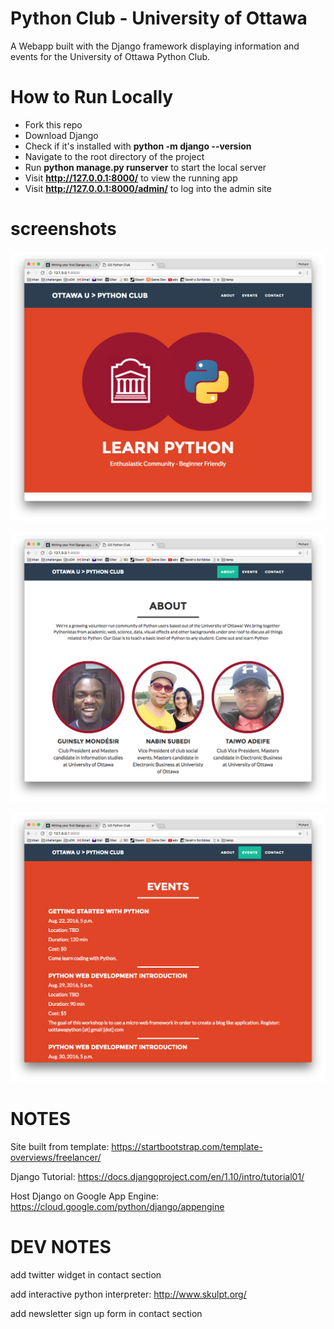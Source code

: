 # Python Club - University of Ottawa

A Webapp built with the Django framework displaying information and events for the University of Ottawa Python Club.


# How to Run Locally

- Fork this repo
- Download Django
- Check if it's installed with <b>python -m django --version</b>
- Navigate to the root directory of the project
- Run <b>python manage.py runserver</b> to start the local server
- Visit <b>http://127.0.0.1:8000/</b> to view the running app
- Visit <b>http://127.0.0.1:8000/admin/</b> to log into the admin site

# screenshots

![](./screenshot1.png)

![](./screenshot2.png)

![](./screenshot3.png)



# NOTES

Site built from template: https://startbootstrap.com/template-overviews/freelancer/

Django Tutorial: https://docs.djangoproject.com/en/1.10/intro/tutorial01/

Host Django on Google App Engine: https://cloud.google.com/python/django/appengine


# DEV NOTES

add twitter widget in contact section

add interactive python interpreter: http://www.skulpt.org/

add newsletter sign up form in contact section
